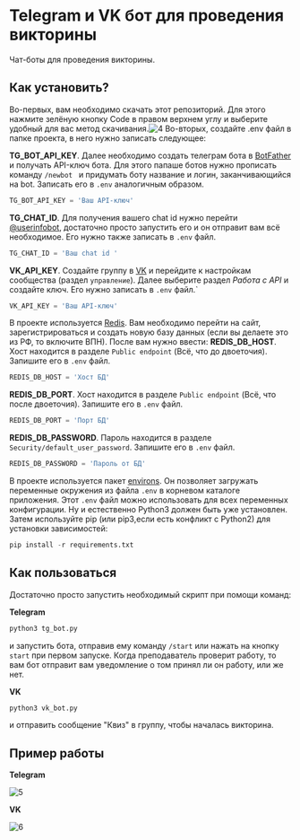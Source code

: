 # Telegram и VK бот для проведения викторины
Чат-боты для проведения викторины.

## Как установить?
Во-первых, вам необходимо скачать этот репозиторий. Для этого нажмите зелёную кнопку Code в правом верхнем углу и выберите удобный для вас метод скачивания.![4](https://user-images.githubusercontent.com/83189636/210057712-e566c5ce-629c-4764-b4a6-8718d89bdf48.gif)
Во-вторых, создайте .env файл в папке проекта, в него нужно записать следующее:


**TG_BOT_API_KEY**. Далее необходимо создать телеграм бота в [BotFather](https://telegram.me/BotFather) и получать API-ключ бота. Для этого папаше ботов нужно прописать команду ```/newbot ``` и придумать боту название и логин, заканчивающийся на bot. Записать его в ```.env``` аналогичным образом.
```python
TG_BOT_API_KEY = 'Ваш API-ключ'
```

**TG_CHAT_ID**. Для получения вашего chat id нужно перейти [@userinfobot](https://telegram.me/userinfobot), достаточно просто запустить его и он отправит вам всё необходимое. Его нужно также записать в ```.env``` файл.
```python
TG_CHAT_ID = 'Ваш chat id '
```
**VK_API_KEY**. Создайте группу в [VK](https://vk.com/groups?tab=admin) и перейдите к настройкам сообщества (раздел ```управлениe```). Далее выберите раздел *Работа с API* и создайте ключ. Его нужно записать в ```.env``` файл.`
```python
VK_API_KEY = 'Ваш API-ключ'
```
В проекте используется [Redis](https://redis.com/). Вам необходимо перейти на сайт, зарегистрироваться и создать новую базу данных (если вы делаете это из РФ, то включите ВПН). После вам нужно ввести:
**REDIS_DB_HOST**. Хост находится в разделе ```Public endpoint``` (Всё, что до двоеточия). Запишите его в ```.env``` файл.
```python
REDIS_DB_HOST = 'Хост БД'
```
**REDIS_DB_PORT**. Хост находится в разделе ```Public endpoint``` (Всё, что после двоеточия). Запишите его в ```.env``` файл.
```python
REDIS_DB_PORT = 'Порт БД'
```
**REDIS_DB_PASSWORD**. Пароль находится в разделе ```Security/default_user_password```. Запишите его в ```.env``` файл.
```python
REDIS_DB_PASSWORD = 'Пароль от БД'
```

В проекте используется пакет [environs](https://pypi.org/project/environs/). Он позволяет загружать переменные окружения из файла ```.env``` в корневом каталоге приложения.
Этот ```.env``` файл можно использовать для всех переменных конфигурации.
Ну и естественно Python3 должен быть уже установлен. Затем используйте pip (или pip3,если есть конфликт с Python2) для установки зависимостей:
```python
pip install -r requirements.txt
```

## Как пользоваться 

Достаточно просто запустить необходимый скрипт при помощи команд:

**Telegram**
```bash 
python3 tg_bot.py
```
и запустить бота, отправив ему команду ```/start``` или нажать на кнопку ```start``` при первом запуске. Когда преподаватель проверит работу, то вам бот отправит вам уведомление о том принял ли он работу, или же нет.

**VK**
```bash 
python3 vk_bot.py
```
и отправить сообщение "Квиз" в группу, чтобы началась викторина.

## Пример работы

**Telegram**

![5](https://user-images.githubusercontent.com/83189636/210059146-d85f5208-2446-446d-82b6-45edfb4c29ee.gif)

**VK**

![6](https://user-images.githubusercontent.com/83189636/210059592-b13a88d8-8fd1-4bee-8bad-57e0644e7f24.gif)

